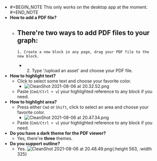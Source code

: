 -
  #+BEGIN_NOTE
  This only works on the desktop app at the moment.
  #+END_NOTE
- **How to add a PDF file?**
	- There're two ways to add PDF files to your graph:
		-
		  1. Create a new block in any page, drag your PDF file to the new block.
		-
		  2. Type '/upload an asset' and choose your PDF file.
- **How to highlight text?**
	- Click to select some text and choose your favorite color.
		- ![CleanShot 2021-08-06 at 20.32.52.png](../assets/CleanShot_202021-08-06_20at_2020.32.52_1628253194728_0.png)
	- Paste (`Cmd/Ctrl + v`) your highlighted reference to any block if you need.
- **How to highlight area?**
	- Press either `Cmd` or `Shift`, click to select an area and choose your favorite color.
		- ![CleanShot 2021-08-06 at 20.47.34.png](../assets/CleanShot_202021-08-06_20at_2020.47.34_1628254091556_0.png)
	- Paste (`Cmd/Ctrl + v`) your highlighted reference to any block if you need.
- **Do you have a dark theme for the PDF viewer?**
	- Yes, there're **three** themes.
- **Do you support outline?**
	- Yes.
	  ![CleanShot 2021-08-06 at 20.48.49.png](../assets/CleanShot_202021-08-06_20at_2020.48.49_1628254163734_0.png){:height 563, :width 325}